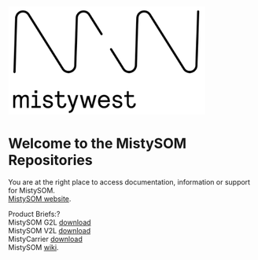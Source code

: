 <img src="https://github.com/MistySOM/wiki/raw/master/files/img/2018_MistyWest_LogoCombo_FINAL_RGB.png" alt="MistyWest" width="400"/>

# Welcome to the MistySOM Repositories

You are at the right place to access documentation, information or support for MistySOM.<br/>
<a href="https://mistywest.com/mistysom">MistySOM website</a>.

Product Briefs:?<br/>
MistySOM G2L <a href="https://www.mistywest.com/wp-content/uploads/2022/11/MistySOM-MW-G2L-1-Product-Brief.pdf" >download</a><br/>
MistySOM V2L <a href="https://www.mistywest.com/wp-content/uploads/2022/11/MistySOM-MW-V2L-Product-Brief.pdf" >download</a><br/>
MistyCarrier <a href="https://www.mistywest.com/wp-content/uploads/2022/11/MistyCarrier-MW-V2L-G2L-I-WWB-V0-Product-Brief.pdf" >download</a><br/>
MistySOM <a href="https://github.com/MistySOM/wiki/">wiki</a>.<br/>
